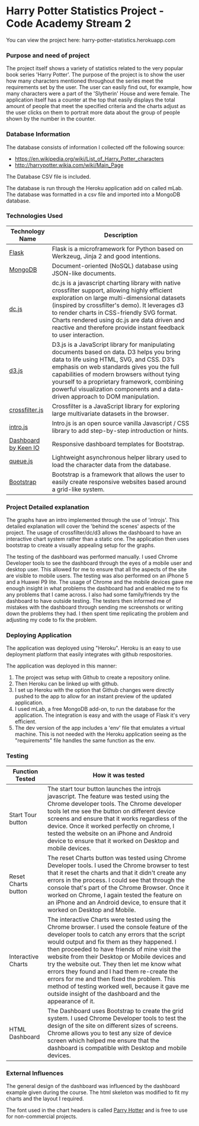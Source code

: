 # Harry Potter Statistics Project - Code Academy Stream 2

You can view the project here: harry-potter-statistics.herokuapp.com


### Purpose and need of project

The project itself shows a variety of statistics related to the very popular book series 'Harry Potter'.
The purpose of the project is to show the user how many characters mentioned throughout the series meet 
the requirements set by the user. The user can easily find out, for example, how many characters were a
part of the 'Slytherin' House and were female. The application itself has a counter at the top that easily
displays the total amount of people that meet the specified criteria and the charts adjust as the user clicks
on them to portrait more data about the group of people shown by the number in the counter.


### Database Information

The database consists of information I collected off the following source:
* https://en.wikipedia.org/wiki/List_of_Harry_Potter_characters
* http://harrypotter.wikia.com/wiki/Main_Page

The Database CSV file is included.

The database is run through the Heroku application add on called mLab. The database was formatted in a csv file and
imported into a MongoDB database. 


### Technologies Used
Technology Name | Description
------------ | -------------
[Flask](http://flask.pocoo.org/) | Flask is a microframework for Python based on Werkzeug, Jinja 2 and good intentions.
[MongoDB](https://www.mongodb.com/) | Document-oriented (NoSQL) database using JSON-like documents.
[dc.js](https://dc-js.github.io/dc.js/) | dc.js is a javascript charting library with native crossfilter support, allowing highly efficient exploration on large multi-dimensional datasets (inspired by crossfilter's demo). It leverages d3 to render charts in CSS-friendly SVG format. Charts rendered using dc.js are data driven and reactive and therefore provide instant feedback to user interaction.
[d3.js](https://d3js.org/) | D3.js is a JavaScript library for manipulating documents based on data. D3 helps you bring data to life using HTML, SVG, and CSS. D3’s emphasis on web standards gives you the full capabilities of modern browsers without tying yourself to a proprietary framework, combining powerful visualization components and a data-driven approach to DOM manipulation.
[crossfilter.js](http://square.github.io/crossfilter/) | Crossfilter is a JavaScript library for exploring large multivariate datasets in the browser. 
[intro.js](https://introjs.com/) | Intro.js is an open source vanilla Javascript / CSS library to add step-by-step introduction or hints.
[Dashboard by Keen IO](https://keen.github.io/dashboards/)|  Responsive dashboard templates for Bootstrap.
[queue.js](https://d3js.org/) |  Lightweight asynchronous helper library used to load the character data from the database.
[Bootstrap](https://getbootstrap.com/) | Bootstrap is a framework that allows the user to easily create responsive websites based around a grid-like system.


### Project Detailed explanation

The graphs have an intro implemented through the use of 'introjs'. This detailed explanation will cover the 'behind the scenes' aspects of the project.
The usage of crossfilter/dc/d3 allows the dashboard to have an interactive chart system rather than a static one. The application then uses bootstrap to
create a visually appealing setup for the graphs.

The testing of the dashboard was performed manually. I used Chrome Developer tools to see the dashboard through the eyes of a mobile user and desktop user.
This allowed for me to ensure that all the aspects of the site are visible to mobile users. The testing was also performed on an iPhone 5 and a Huawei P9 lite.
The usage of Chrome and the mobile devices gave me enough insight in what problems the dashboard had and enabled me to fix any problems that I came across. I also
had some family/friends try the dashboard to have outside testing. The testers then informed me of mistakes with the dashboard through sending me screenshots or
writing down the problems they had. I then spent time replicating the problem and adjusting my code to fix the problem.


### Deploying Application

The application was deployed using "Heroku". Heroku is an easy to use deployment platform that easily integrates with github respositories.

The application was deployed in this manner:
1. The project was setup with Github to create a repository online.
2. Then Heroku can be linked up with github.
3. I set up Heroku with the option that Github changes were directly pushed to the app to allow for an instant preview of the updated application.
4. I used mLab, a free MongoDB add-on, to run the database for the application. The integration is easy and with the usage of Flask it's very efficient.
5. The dev version of the app includes a 'env' file that emulates a virtual machine. This is not needed with the Heroku application seeing as the "requirements" file handles the same function as the env.


### Testing
Function Tested | How it was tested
------------ | -------------
Start Tour button | The start tour button launches the introjs javascript. The feature was tested using the Chrome developer tools. The Chrome developer tools let me see the button on different device screens and ensure that it works regardless of the device. Once it worked perfectly on chrome, I tested the website on an iPhone and Android device to ensure that it worked on Desktop and mobile devices.
Reset Charts button | The reset Charts button was tested using Chrome Developer tools. I used the Chrome browser to test that it reset the charts and that it didn't create any errors in the process. I could see that through the console that's part of the Chrome Browser. Once it worked on Chrome, I again tested the feature on an iPhone and an Android device, to ensure that it worked on Desktop and Mobile.
Interactive Charts | The interactive Charts were tested using the Chrome browser. I used the console feature of the developer tools to catch any errors that the script would output and fix them as they happened. I then proceeded to have friends of mine visit the website from their Desktop or Mobile devices and try the website out. They then let me know what errors they found and I had them re-create the errors for me and then fixed the problem. This method of testing worked well, because it gave me outside insight of the dashboard and the appearance of it.
HTML Dashboard | The Dashboard uses Bootstrap to create the grid system. I used Chrome Developer tools to test the design of the site on different sizes of screens. Chrome allows you to test any size of device screen which helped me ensure that the dashboard is compatible with Desktop and mobile devices.



### External Influences

The general design of the dashboard was influenced by the dashboard example given during the course. The html skeleton 
was modified to fit my charts and the layout I required.

The font used in the chart headers is called [Parry Hotter](http://www.1001fonts.com/parry-hotter-font.html) and is free
to use for non-commercial projects.

